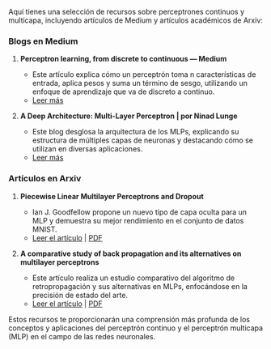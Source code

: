 Aquí tienes una selección de recursos sobre perceptrones continuos y multicapa, incluyendo artículos de Medium y artículos académicos de Arxiv:

### Blogs en Medium

1. **Perceptron learning, from discrete to continuous — Medium**
   - Este artículo explica cómo un perceptrón toma n características de entrada, aplica pesos y suma un término de sesgo, utilizando un enfoque de aprendizaje que va de discreto a continuo.
   - [Leer más](https://medium.com/analytics-vidhya/perceptron-learning-from-discrete-to-continuous-02-b16ddf9e5ab6)

2. **A Deep Architecture: Multi-Layer Perceptron | por Ninad Lunge**
   - Este blog desglosa la arquitectura de los MLPs, explicando su estructura de múltiples capas de neuronas y destacando cómo se utilizan en diversas aplicaciones.
   - [Leer más](https://medium.com/@nlunge786/a-deep-architecture-multi-layer-perceptron-164bc5ff3842)

### Artículos en Arxiv

1. **Piecewise Linear Multilayer Perceptrons and Dropout**
   - Ian J. Goodfellow propone un nuevo tipo de capa oculta para un MLP y demuestra su mejor rendimiento en el conjunto de datos MNIST.
   - [Leer el artículo](http://arxiv.org/abs/1301.5088v1) | [PDF](http://arxiv.org/pdf/1301.5088v1)

2. **A comparative study of back propagation and its alternatives on multilayer perceptrons**
   - Este artículo realiza un estudio comparativo del algoritmo de retropropagación y sus alternativas en MLPs, enfocándose en la precisión de estado del arte.
   - [Leer el artículo](http://arxiv.org/abs/2206.06098v1) | [PDF](http://arxiv.org/pdf/2206.06098v1)

Estos recursos te proporcionarán una comprensión más profunda de los conceptos y aplicaciones del perceptrón continuo y el perceptrón multicapa (MLP) en el campo de las redes neuronales.